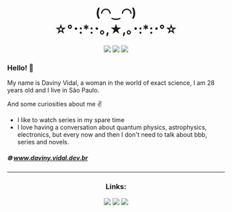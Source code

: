 <h1 align="center">(◠‿◠) <BR>
☆°･:*:･｡,★,｡･:*:･°☆ </h1>

<p align="center">
  <a href="https://www.linkedin.com/in/davinyvidal/"><img src="https://img.shields.io/badge/Perfil-LinkedIn-blue"></a>  
  <a href="https://www.instagram.com/daviny.vidal/"><img src="https://img.shields.io/badge/Perfil-Instragram-orange"></a>  
  <a href="https://www.github.com/davinyvidal/"><img src="https://img.shields.io/badge/Repositório-GitHub-green"></a>
</p>


### Hello! :wave:
My name is Daviny Vidal, a woman in the world of exact science, I am 28 years old and I live in São Paulo.

And some curiosities about me :v:

- I like to watch series in my spare time
- I love having a conversation about quantum physics, astrophysics, electronics, but every now and then I don't need to talk about bbb, series and novels.

##### 🌐 www.daviny.vidal.dev.br
---

<h3 align="center">Links:</h3>
<p align="center">
  <a href="http://pythoncomarduino.divulgue.info/"><img src="https://img.shields.io/badge/WorkShop-Python%20com%20Arduino-lightgrey"></a> 
  <a href="http://linuxbasicoparadev.divulgue.info/"><img src="https://img.shields.io/badge/WorkShop-Linux%20Básico%20para%20dev-lightgrey"></a>
    <a href="http://docs.vidal.dev.br/"><img src="https://img.shields.io/badge/MyDocs-Página%20das%20Docs-red"></a>
</p>
